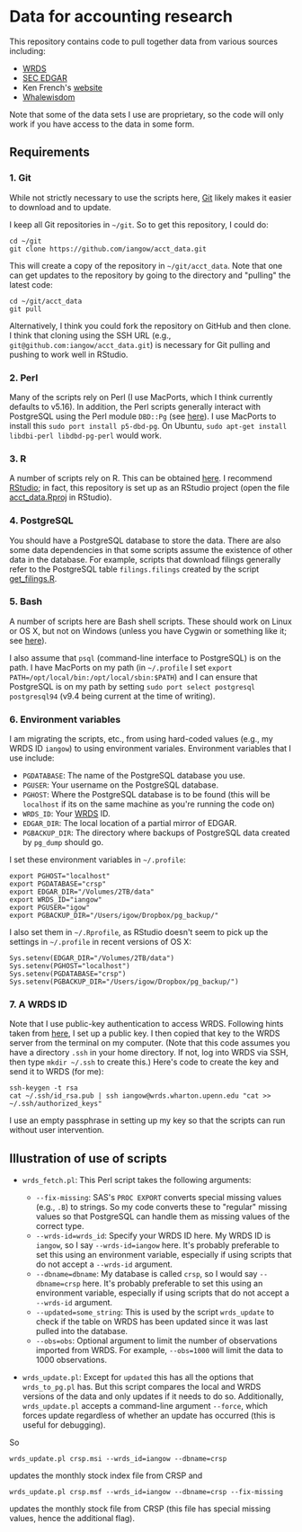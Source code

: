 Data for accounting research
=========

This repository contains code to pull together data from various sources including:
- [WRDS](https://wrds-web.wharton.upenn.edu/wrds/)
- [SEC EDGAR](http://www.sec.gov/edgar/searchedgar/webusers.htm)
- Ken French's [website](http://mba.tuck.dartmouth.edu/pages/faculty/ken.french/data_library.html)
- [Whalewisdom](whalewisdom/README.md)

Note that some of the data sets I use are proprietary, so the code will only work if you have access to the data in some form.

## Requirements

### 1. Git

While not strictly necessary to use the scripts here, [Git](https://git-scm.com/downloads) likely makes it easier to download and to update.

I keep all Git repositories in `~/git`. So to get this repository, I could do:

```
cd ~/git
git clone https://github.com/iangow/acct_data.git
```

This will create a copy of the repository in `~/git/acct_data`.
Note that one can get updates to the repository by going to the directory and "pulling" the latest code:

```
cd ~/git/acct_data
git pull
```

Alternatively, I think you could fork the repository on GitHub and then clone. 
I think that cloning using the SSH URL (e.g., `git@github.com:iangow/acct_data.git`) is necessary for Git pulling and pushing to work well in RStudio.

### 2. Perl

Many of the scripts rely on Perl (I use MacPorts, which I think currently defaults to v5.16).
In addition, the Perl scripts generally interact with PostgreSQL using the Perl
module `DBD::Pg` (see [here](http://search.cpan.org/dist/DBD-Pg/Pg.pm)). 
I use MacPorts to install this `sudo port install p5-dbd-pg`.
On Ubuntu, `sudo apt-get install libdbi-perl libdbd-pg-perl` would work.

### 3. R

A number of scripts rely on R.
This can be obtained [here](https://cran.rstudio.com/).
I recommend [RStudio](https://www.rstudio.com/products/RStudio/);
in fact, this repository is set up as an RStudio project (open the file [acct_data.Rproj](blob/master/acct_data.Rproj) in RStudio).

### 4. PostgreSQL

You should have a PostgreSQL database to store the data.
There are also some data dependencies in that some scripts assume the existence of other data in the database.
For example, scripts that download filings generally refer to the PostgreSQL table `filings.filings` created by the script [get_filings.R](blob/master/filings/get_filings.R).

### 5. Bash

A number of scripts here are Bash shell scripts.
These should work on Linux or OS X, but not on Windows (unless you have Cygwin or something like it; see [here](http://stackoverflow.com/questions/6413377/is-there-a-way-to-run-bash-scripts-on-windows)).

I also assume that `psql` (command-line interface to PostgreSQL) is on the path.
I have MacPorts on my path (in `~/.profile` I set `export PATH=/opt/local/bin:/opt/local/sbin:$PATH`) and I can ensure that PostgreSQL is on my path by setting `sudo port select postgresql postgresql94` (v9.4 being current at the time of writing).

### 6. Environment variables

I am migrating the scripts, etc., from using hard-coded values (e.g., my WRDS ID `iangow`) to using environment variales. 
Environment variables that I use include:

- `PGDATABASE`: The name of the PostgreSQL database you use.
- `PGUSER`: Your username on the PostgreSQL database.
- `PGHOST`: Where the PostgreSQL database is to be found (this will be `localhost` if its on the same machine as you're running the code on)
- `WRDS_ID`: Your [WRDS](https://wrds-web.wharton.upenn.edu/wrds/) ID.
- `EDGAR_DIR`: The local location of a partial mirror of EDGAR.
- `PGBACKUP_DIR`: The directory where backups of PostgreSQL data created by `pg_dump` should go.

I set these environment variables in `~/.profile`:

```
export PGHOST="localhost"
export PGDATABASE="crsp"
export EDGAR_DIR="/Volumes/2TB/data"
export WRDS_ID="iangow"
export PGUSER="igow"
export PGBACKUP_DIR="/Users/igow/Dropbox/pg_backup/"
```

I also set them in `~/.Rprofile`, as RStudio doesn't seem to pick up the settings in `~/.profile` in recent versions of OS X:

```
Sys.setenv(EDGAR_DIR="/Volumes/2TB/data")
Sys.setenv(PGHOST="localhost")
Sys.setenv(PGDATABASE="crsp")
Sys.setenv(PGBACKUP_DIR="/Users/igow/Dropbox/pg_backup/")
```

### 7. A WRDS ID

Note that I use public-key authentication to access WRDS. Following hints taken from [here](http://www.debian-administration.org/articles/152), I set up a public key. I then copied that key to the WRDS server from the terminal on my computer. (Note that this code assumes you have a directory `.ssh` in your home directory. If not, log into WRDS via SSH, then type `mkdir ~/.ssh` to create this.) Here's code to create the key and send it to WRDS (for me):

```
ssh-keygen -t rsa
cat ~/.ssh/id_rsa.pub | ssh iangow@wrds.wharton.upenn.edu "cat >> ~/.ssh/authorized_keys"
```

I use an empty passphrase in setting up my key so that the scripts can run without user intervention.

## Illustration of use of scripts

- `wrds_fetch.pl`: This Perl script takes the following arguments:
    - `--fix-missing`: SAS's `PROC EXPORT` converts special missing values (e.g., `.B`) to strings. So my code converts these to "regular" missing values so that PostgreSQL can handle them as missing values of the correct type.
    - `--wrds-id=wrds_id`: Specify your WRDS ID here. My WRDS ID is `iangow`, so I say `--wrds-id=iangow` here. It's probably preferable to set this using an environment variable, especially if using scripts that do not accept a `--wrds-id` argument.
    - `--dbname=dbname`: My database is called `crsp`, so I would say `--dbname=crsp` here.  It's probably preferable to set this using an environment variable, especially if using scripts that do not accept a `--wrds-id` argument.
    - `--updated=some_string`: This is used by the script `wrds_update` to check if the table on WRDS has been updated since it was last pulled into the database.
    - `--obs=obs`: Optional argument to limit the number of observations imported from WRDS. For example, `--obs=1000` will limit the data to 1000 observations.

- `wrds_update.pl`: Except for `updated` this has all the options that `wrds_to_pg.pl` has. But this script compares the local and WRDS versions of the data and only updates if it needs to do so. Additionally, `wrds_update.pl` accepts a command-line argument `--force`, which forces update regardless of whether an update has occurred (this is useful for debugging).

So 
```
wrds_update.pl crsp.msi --wrds_id=iangow --dbname=crsp
```
updates the monthly stock index file from CRSP and 
```
wrds_update.pl crsp.msf --wrds_id=iangow --dbname=crsp --fix-missing
```
updates the monthly stock file from CRSP (this file has special missing values, hence the additional flag).
